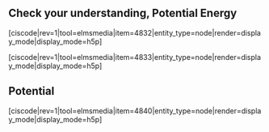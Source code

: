 ## Check your understanding, Potential Energy

[ciscode|rev=1|tool=elmsmedia|item=4832|entity_type=node|render=display_mode|display_mode=h5p]

[ciscode|rev=1|tool=elmsmedia|item=4833|entity_type=node|render=display_mode|display_mode=h5p]

## Potential

[ciscode|rev=1|tool=elmsmedia|item=4840|entity_type=node|render=display_mode|display_mode=h5p]